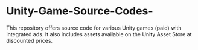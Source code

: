 # Unity-Game-Source-Codes-
This repository offers source code for various Unity games (paid) with integrated ads. It also includes assets available on the Unity Asset Store at discounted prices.

